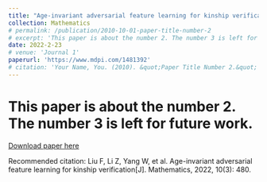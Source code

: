 ```yaml
---
title: "Age-invariant adversarial feature learning for kinship verification"
collection: Mathematics
# permalink: /publication/2010-10-01-paper-title-number-2
# excerpt: 'This paper is about the number 2. The number 3 is left for future work.'
date: 2022-2-23
# venue: 'Journal 1'
paperurl: 'https://www.mdpi.com/1481392'
# citation: 'Your Name, You. (2010). &quot;Paper Title Number 2.&quot; <i>Journal 1</i>. 1(2).'
---
```

# This paper is about the number 2. The number 3 is left for future work.

[Download paper here](http://academicpages.github.io/files/paper2.pdf)

Recommended citation: Liu F, Li Z, Yang W, et al. Age-invariant adversarial feature learning for kinship verification[J]. Mathematics, 2022, 10(3): 480.
